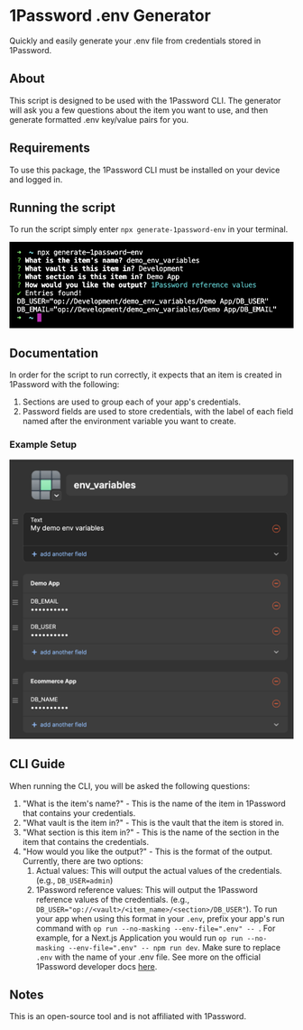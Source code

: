 # 1Password .env Generator
Quickly and easily generate your .env file from credentials stored in 1Password.

## About
This script is designed to be used with the 1Password CLI. The generator will ask you a few questions about the item you want to use, and then generate formatted .env key/value pairs for you.

## Requirements
To use this package, the 1Password CLI must be installed on your device and logged in.

## Running the script
To run the script simply enter `npx generate-1password-env` in your terminal.

![Demo](/.github/assets/cli-example.png?raw=0)

## Documentation
In order for the script to run correctly, it expects that an item is created in 1Password with the following:
1. Sections are used to group each of your app's credentials.
2. Password fields are used to store credentials, with the label of each field named after the environment variable you want to create.

### Example Setup
![Example Setup](/.github/assets/example-setup.png?raw=0)

## CLI Guide
When running the CLI, you will be asked the following questions:
1. "What is the item's name?" - This is the name of the item in 1Password that contains your credentials.
2. "What vault is the item in?" - This is the vault that the item is stored in.
3. "What section is this item in?" - This is the name of the section in the item that contains the credentials.
4. "How would you like the output?" - This is the format of the output. Currently, there are two options:
    1. Actual values: This will output the actual values of the credentials. (e.g., `DB_USER=admin`)
    2. 1Password reference values: This will output the 1Password reference values of the credentials. (e.g., `DB_USER="op://<vault>/<item_name>/<section>/DB_USER"`). To run your app when using this format in your `.env`, prefix your app's run command with `op run --no-masking --env-file=".env" -- `. For example, for a Next.js Application you would run `op run --no-masking --env-file=".env" -- npm run dev`. Make sure to replace `.env` with the name of your .env file. See more on the official 1Password developer docs [here](https://developer.1password.com/docs/cli/secrets-environment-variables/).

## Notes
This is an open-source tool and is not affiliated with 1Password.